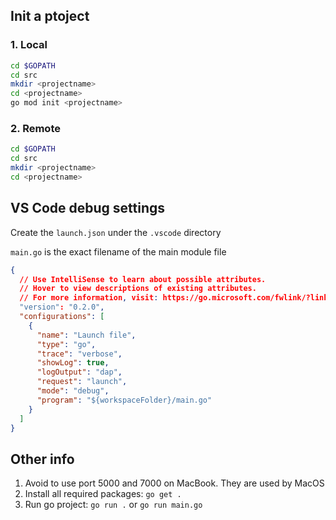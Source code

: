 
## Init a ptoject

### 1. Local

```bash
cd $GOPATH
cd src
mkdir <projectname>
cd <projectname>
go mod init <projectname>
```

### 2. Remote

```bash
cd $GOPATH
cd src
mkdir <projectname>
cd <projectname>
```

## VS Code debug settings

Create the `launch.json` under the `.vscode` directory

`main.go` is the exact filename of the main module file

```json
{
  // Use IntelliSense to learn about possible attributes.
  // Hover to view descriptions of existing attributes.
  // For more information, visit: https://go.microsoft.com/fwlink/?linkid=830387
  "version": "0.2.0",
  "configurations": [
    {
      "name": "Launch file",
      "type": "go",
      "trace": "verbose",
      "showLog": true,
      "logOutput": "dap",
      "request": "launch",
      "mode": "debug",
      "program": "${workspaceFolder}/main.go"
    }
  ]
}
```

## Other info

1. Avoid to use port 5000 and 7000 on MacBook. They are used by MacOS
2. Install all required packages: `go get .`
3. Run go project: `go run .` or `go run main.go`
